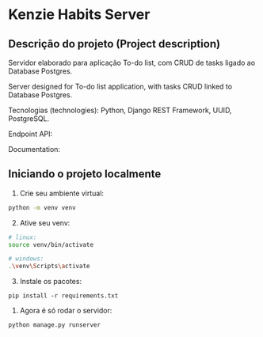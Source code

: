 # Kenzie Habits Server

## Descrição do projeto (Project description)

Servidor elaborado para aplicação To-do list, com CRUD de tasks ligado ao Database Postgres.

Server designed for To-do list application, with tasks CRUD linked to Database Postgres.

Tecnologias (technologies): Python, Django REST Framework, UUID, PostgreSQL.

Endpoint API:

Documentation:

## Iniciando o projeto localmente

1. Crie seu ambiente virtual:

```bash
python -m venv venv
```

2. Ative seu venv:

```bash
# linux:
source venv/bin/activate

# windows:
.\venv\Scripts\activate
```

3. Instale os pacotes:

```shell
pip install -r requirements.txt
```

1. Agora é só rodar o servidor:

```shell
python manage.py runserver
```
